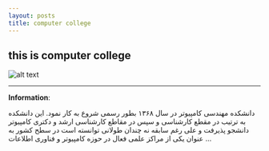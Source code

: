 ```yaml
---
layout: posts
title: computer college
---
```


## this is computer college 

![alt text](https://encrypted-tbn0.gstatic.com/images?q=tbn:ANd9GcRmLuZu0tNJftY5AJkTx5L99jqvTbmM1gyopzcME9cVxhZfgiCJYA&s "college")


---
**Information**: 

دانشکده مهندسی کامپیوتر در سال ۱۳۶۸ بطور رسمی شروع به کار نمود. این دانشکده به ترتیب در مقطع کارشناسی و سپس در مقاطع کارشناسی ارشد و دکتری کامپیوتر دانشجو پذیرفت و علی رغم سابقه نه چندان طولانی توانسته است در سطح کشور به عنوان یکی از مراکز علمی فعال در حوزه کامپیوتر و فناوری اطلاعات ...

